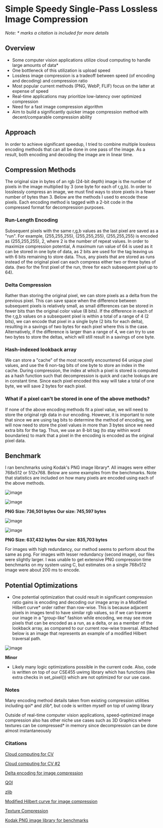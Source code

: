 # Simple Speedy Single-Pass Lossless Image Compression

_Note: * marks a citation is included for more details_
## Overview

- Some computer vision applications utilize cloud computing to handle large amounts of data*
- One bottleneck of this utilization is upload speed
- Lossless image compression is a tradeoff between speed (of encoding and decoding) and compression ratio
- Most popular current methods (PNG, WebP, FLIF) focus on the latter at expense of speed
- Real-time applications may prioritize low-latency over optimized compression
- Need for a fast image compression algorithm
- Aim to build a significantly quicker image compression method with decent/comparable compression ability

## Approach
In order to achieve significant speedup, I tried to combine multiple lossless encoding methods that can all be done in one pass of the image. As a result,
both encoding and decoding the image are in linear time.
## Compression Methods
The original size in bytes of an rgb (24-bit depth) image is the number of pixels in the image multiplied by 3 (one byte for each of r,g,b). In order to losslessly compress an image, we must find ways to store pixels in a fewer number of bytes than 3. Below are the methods I used to encode these pixels. Each encoding method is tagged with a 2-bit code in the compressed format for decompression purposes.
### Run-Length Encoding
Subsequent pixels with the same r,g,b values as the last pixel are saved as a "run". For example, (255,255,255), (255,255,255), (255,255,255) is encoded as (255,255,255), 2, where 2 is the number of repeat values. In order to maximize compression potential, A maximum run value of 64 is used as it can be stored in one byte of data, as 2 bits are used for the tag leaving us with 6 bits remaining to store data. Thus, any pixels that are stored as runs instead of the original pixel can each compress either two or three bytes of data. (two for the first pixel of the run, three for each subsequent pixel up to 64).

### Delta Compression
Rather than storing the original pixel, we can store pixels as a delta from the previous pixel. This can save space when the difference between subsequent pixels is relatively small, as small differences can be stored in fewer bits than the original color value (8 bits). If the difference in each of the r,g,b values on a subsequent pixel is within a total of a range of 4 (2 bits), we can encode that pixel in a single byte (2 bits for each delta), resulting in a savings of two bytes for each pixel where this is the case. Alternatively, if the difference is larger than a range of 4, we can try to use two bytes to store the deltas, which will still result in a savings of one byte.

### Hash-indexed lookback array
We can store a "cache" of the most recently encountered 64 unique pixel values, and use the 6 non-tag bits of one byte to store an index in the cache. During compression, the index at which a pixel is stored is computed as a hash function such that decompression is quick and cache lookups are in constant time. Since each pixel encoded this way will take a total of one byte, we will save 2 bytes for each pixel.

### What if a pixel can't be stored in one of the above methods?
If none of the above encoding methods fit a pixel value, we will need to store the original rgb data in our encoding. However, it is important to note that since we are using tag bits to determine the method of encoding, we will now need to store the pixel values in more than 3 bytes since we need extra bits for the tag. Thus, we use an 8-bit tag (to stay within word boundaries) to mark that a pixel in the encoding is encoded as the original pixel data.

## Benchmark
I ran benchmarks using Kodak's PNG image library*. All images were either 768x512 or 512x768. Below are some examples from the benchmarks. Note that statistics are included on how many pixels are encoded using each of the above methods.


![image](https://user-images.githubusercontent.com/37307088/173007684-cf8ec9bc-1eb5-4fad-a5c5-92e1dd46a19e.png)

![image](https://user-images.githubusercontent.com/37307088/173007085-167b481b-45ce-4fbf-8e97-921a60eb7852.png)

**PNG Size: 736,501 bytes**
**Our size: 745,597 bytes**

![image](https://user-images.githubusercontent.com/37307088/173007371-a736f754-d861-4d5b-9ed7-45eaa5826b1d.png)

![image](https://user-images.githubusercontent.com/37307088/173007434-e969dc7e-aede-48b5-9d9e-55ab1a0c34d8.png)

**PNG Size: 637,432 bytes**
**Our size: 835,703 bytes**

For images with high redundancy, our method seems to perform about the same as png. For images with lesser redundancy (second image), our files were slightly larger.
I was unable to get extensive PNG compression time benchmarks on my system using C, but estimates on a single 768x512 image were about 200 ms to encode.




## Potential Optimizations
- One potential optimization that could result in significant compression ratio gains is encoding and decoding our image array in a Modified Hilbert curve* order rather than row-wise. This is because adjacent pixels in images tend to have similar rgb values, so if we can traverse our image in a "group-like" fashion while encoding, we may see more pixels that can be encoded as a run, as a delta, or as a member of the lookback array, as compared to our current row-wise traversal. Attached below is an image that represents an example of a modified Hilbert traversal path.

![image](https://user-images.githubusercontent.com/37307088/172988953-072b47c3-bf0a-4a7e-852c-e4e262f1996b.png)

**Minor**
- Likely many logic optimizations possible in the current code. Also, code is written on top of our CSE455 uwimg library which has functions (like extra checks in set_pixel()) which are not optimized for our use case.


### Notes

Many encoding method details taken from existing compression utilities including qoi* and zlib*, but code is written myself on top of uwimg library

Outside of real-time computer vision applications, speed-optimized image compression also has other niche use cases such as 3D Graphics where textures can be compressed* in memory since decompression can be done almost instantaneously

### Citations
[Cloud computing for CV](https://www.automate.org/blogs/machine-vision-users-begin-adopting-cloud-computing)

[Cloud computing for CV #2](https://www.automate.org/industry-insights/cloud-computing-machine-vision-s-newest-workhorse)

[Delta encoding for image compression](http://www.diva-portal.org/smash/get/diva2:817831/FULLTEXT01.pdf)

[QOI](https://qoiformat.org/qoi-specification.pdf)

[zlib](https://datatracker.ietf.org/doc/html/rfc1950#section-2.2)

[Modified Hilbert curve for image compression](https://www.mdpi.com/1099-4300/23/7/836/pdf)

[Texture Compression](https://en.wikipedia.org/wiki/Texture_compression)

[Kodak PNG image library for benchmarks](http://r0k.us/graphics/kodak/)
